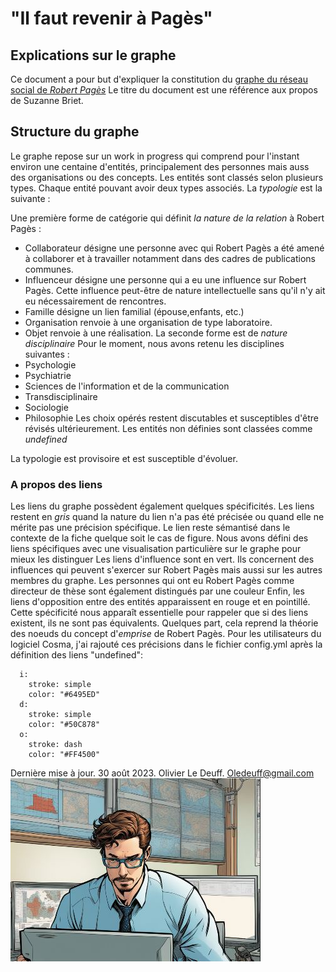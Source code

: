 # "Il faut revenir à Pagès"

## Explications sur le graphe

Ce document a pour but d'expliquer la constitution du [graphe du réseau social de *Robert Pagès*](https://oledeuff.github.io/Pagesphere/pagesphere.html)
Le titre du document est une référence aux propos de Suzanne Briet.

## Structure du graphe
Le graphe repose sur un work in progress qui comprend pour l'instant environ une centaine d'entités, principalement des personnes mais auss des organisations ou des concepts.
Les entités sont classés selon plusieurs types. Chaque entité pouvant avoir deux types associés.
La *typologie* est la suivante :

Une première forme de catégorie qui définit *la nature de la relation* à Robert Pagès :
- Collaborateur désigne une personne avec qui Robert Pagès a été amené à collaborer et à travailler notamment dans des cadres de publications communes.
- Influenceur désigne une personne qui a eu une influence sur Robert Pagès. Cette influence peut-être de nature intellectuelle sans qu'il n'y ait eu nécessairement de rencontres.
- Famille désigne un lien familial (épouse,enfants, etc.)
- Organisation renvoie à une organisation de type laboratoire.
- Objet renvoie à une réalisation.
La seconde forme est de *nature disciplinaire*
Pour le moment, nous avons retenu les disciplines suivantes :
- Psychologie 
- Psychiatrie 
- Sciences de l'information et de la communication 
- Transdisciplinaire 
- Sociologie 
- Philosophie 
Les choix opérés restent discutables et susceptibles d'être révisés ultérieurement.
Les entités non définies sont classées comme *undefined*

La typologie est provisoire et est susceptible d'évoluer.

### A propos des liens

Les liens du graphe possèdent également quelques spécificités.
Les liens restent en *gris* quand la nature du lien n'a pas été précisée ou quand elle ne mérite pas une précision spécifique. Le lien reste sémantisé dans le contexte de la fiche quelque soit le cas de figure.
Nous avons défini des liens spécifiques avec une visualisation particulière sur le graphe pour mieux les distinguer
Les liens d'influence sont en vert. Ils concernent des influences qui peuvent s'exercer sur Robert Pagès mais aussi sur les autres membres du graphe.
Les personnes qui ont eu Robert Pagès comme directeur de thèse sont également distingués par une couleur
Enfin, les liens d'opposition entre des entités apparaissent en rouge et en pointillé. Cette spécificité nous apparaît essentielle pour rappeler que si des liens existent, ils ne sont pas équivalents.
Quelques part, cela reprend la théorie des noeuds du concept d'*emprise* de Robert Pagès.
Pour les utilisateurs du logiciel Cosma, j'ai rajouté ces précisions dans le fichier config.yml après la définition des liens "undefined":
```
  i:
    stroke: simple
    color: "#6495ED"
  d:
    stroke: simple
    color: "#50C878"
  o:
    stroke: dash
    color: "#FF4500"
```

Dernière mise à jour. 30 août 2023. Olivier Le Deuff. Oledeuff@gmail.com 
![le checheur contemplant son graphe](./docs/bd1.jpg)
